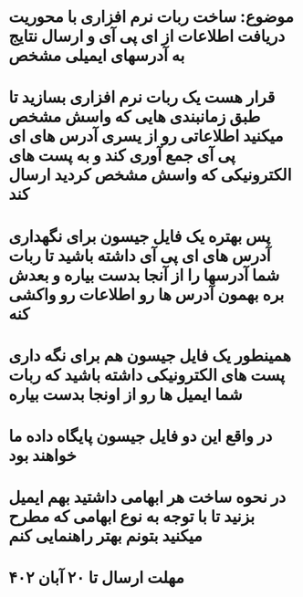 # موضوع: ساخت ربات نرم افزاری با محوریت دریافت اطلاعات از ای پی آی و ارسال نتایج به آدرسهای ایمیلی مشخص

# قرار هست یک ربات نرم افزاری بسازید تا طبق زمانبندی هایی که واسش مشخص میکنید اطلاعاتی رو از یسری آدرس های ای پی آی جمع آوری کند و به پست های الکترونیکی که واسش مشخص کردید ارسال کند 

# پس بهتره یک فایل جیسون برای نگهداری آدرس های ای پی آی داشته باشید تا ربات شما آدرسها را از آنجا بدست بیاره و بعدش بره بهمون آدرس ها رو اطلاعات رو واکشی کنه

# همینطور یک فایل جیسون هم برای نگه داری پست های الکترونیکی داشته باشید که ربات شما ایمیل ها رو از اونجا بدست بیاره

# در واقع این دو فایل جیسون پایگاه داده ما خواهند بود

# در نحوه ساخت هر ابهامی داشتید بهم ایمیل بزنید تا با توجه به نوع ابهامی که مطرح میکنید بتونم بهتر راهنمایی کنم

# مهلت ارسال تا ۲۰ آبان ۴۰۲